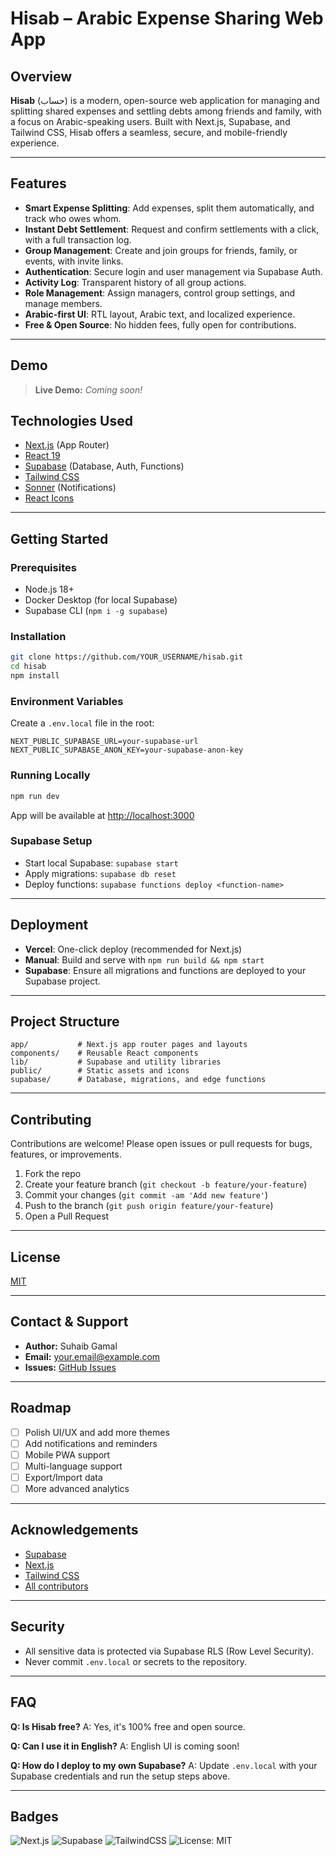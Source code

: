 # Hisab – Arabic Expense Sharing Web App

## Overview

**Hisab** (حساب) is a modern, open-source web application for managing and splitting shared expenses and settling debts among friends and family, with a focus on Arabic-speaking users. Built with Next.js, Supabase, and Tailwind CSS, Hisab offers a seamless, secure, and mobile-friendly experience.

---

## Features

- **Smart Expense Splitting**: Add expenses, split them automatically, and track who owes whom.
- **Instant Debt Settlement**: Request and confirm settlements with a click, with a full transaction log.
- **Group Management**: Create and join groups for friends, family, or events, with invite links.
- **Authentication**: Secure login and user management via Supabase Auth.
- **Activity Log**: Transparent history of all group actions.
- **Role Management**: Assign managers, control group settings, and manage members.
- **Arabic-first UI**: RTL layout, Arabic text, and localized experience.
- **Free & Open Source**: No hidden fees, fully open for contributions.

---

## Demo

> **Live Demo:** _Coming soon!_

## Technologies Used

- [Next.js](https://nextjs.org/) (App Router)
- [React 19](https://react.dev/)
- [Supabase](https://supabase.com/) (Database, Auth, Functions)
- [Tailwind CSS](https://tailwindcss.com/)
- [Sonner](https://sonner.emilkowal.ski/) (Notifications)
- [React Icons](https://react-icons.github.io/react-icons/)

---

## Getting Started

### Prerequisites

- Node.js 18+
- Docker Desktop (for local Supabase)
- Supabase CLI (`npm i -g supabase`)

### Installation

```bash
git clone https://github.com/YOUR_USERNAME/hisab.git
cd hisab
npm install
```

### Environment Variables

Create a `.env.local` file in the root:

```
NEXT_PUBLIC_SUPABASE_URL=your-supabase-url
NEXT_PUBLIC_SUPABASE_ANON_KEY=your-supabase-anon-key
```

### Running Locally

```bash
npm run dev
```

App will be available at [http://localhost:3000](http://localhost:3000)

### Supabase Setup

- Start local Supabase: `supabase start`
- Apply migrations: `supabase db reset`
- Deploy functions: `supabase functions deploy <function-name>`

---

## Deployment

- **Vercel**: One-click deploy (recommended for Next.js)
- **Manual**: Build and serve with `npm run build && npm start`
- **Supabase**: Ensure all migrations and functions are deployed to your Supabase project.

---

## Project Structure

```
app/           # Next.js app router pages and layouts
components/    # Reusable React components
lib/           # Supabase and utility libraries
public/        # Static assets and icons
supabase/      # Database, migrations, and edge functions
```

---

## Contributing

Contributions are welcome! Please open issues or pull requests for bugs, features, or improvements.

1. Fork the repo
2. Create your feature branch (`git checkout -b feature/your-feature`)
3. Commit your changes (`git commit -am 'Add new feature'`)
4. Push to the branch (`git push origin feature/your-feature`)
5. Open a Pull Request

---

## License

[MIT](LICENSE)

---

## Contact & Support

- **Author:** Suhaib Gamal
- **Email:** [your.email@example.com](mailto:your.email@example.com)
- **Issues:** [GitHub Issues](https://github.com/YOUR_USERNAME/hisab/issues)

---

## Roadmap

- [ ] Polish UI/UX and add more themes
- [ ] Add notifications and reminders
- [ ] Mobile PWA support
- [ ] Multi-language support
- [ ] Export/Import data
- [ ] More advanced analytics

---

## Acknowledgements

- [Supabase](https://supabase.com/)
- [Next.js](https://nextjs.org/)
- [Tailwind CSS](https://tailwindcss.com/)
- [All contributors](https://github.com/YOUR_USERNAME/hisab/graphs/contributors)

---

## Security

- All sensitive data is protected via Supabase RLS (Row Level Security).
- Never commit `.env.local` or secrets to the repository.

---

## FAQ

**Q: Is Hisab free?**
A: Yes, it's 100% free and open source.

**Q: Can I use it in English?**
A: English UI is coming soon!

**Q: How do I deploy to my own Supabase?**
A: Update `.env.local` with your Supabase credentials and run the setup steps above.

---

## Badges

![Next.js](https://img.shields.io/badge/Next.js-15-blue)
![Supabase](https://img.shields.io/badge/Supabase-Edge-green)
![TailwindCSS](https://img.shields.io/badge/TailwindCSS-4.0-blue)
![License: MIT](https://img.shields.io/badge/License-MIT-yellow.svg)
